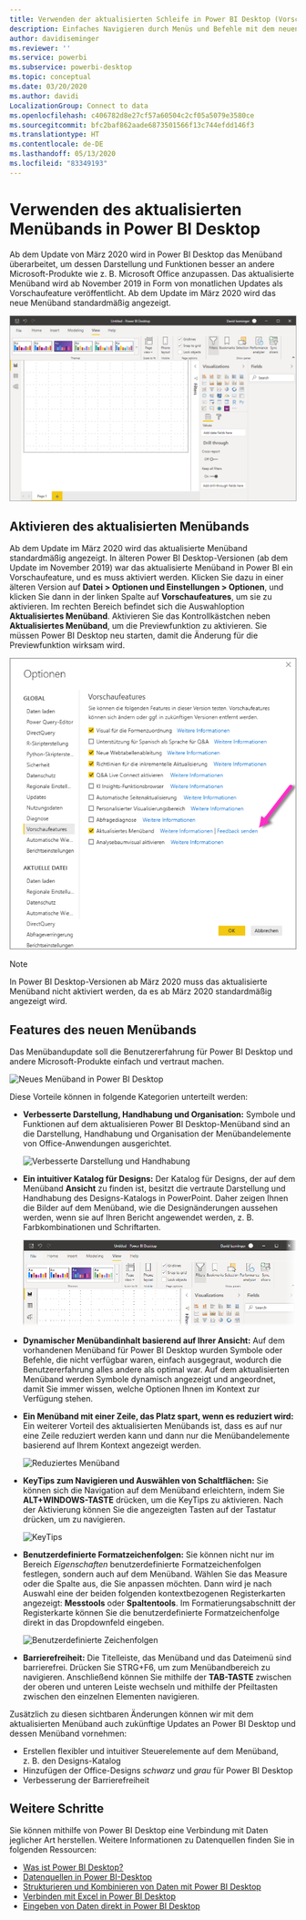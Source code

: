 ```yaml
---
title: Verwenden der aktualisierten Schleife in Power BI Desktop (Vorschau)
description: Einfaches Navigieren durch Menüs und Befehle mit dem neuen Menüband in Power BI Desktop
author: davidiseminger
ms.reviewer: ''
ms.service: powerbi
ms.subservice: powerbi-desktop
ms.topic: conceptual
ms.date: 03/20/2020
ms.author: davidi
LocalizationGroup: Connect to data
ms.openlocfilehash: c406782d8e27cf57a60504c2cf05a5079e3580ce
ms.sourcegitcommit: bfc2baf862aade6873501566f13c744efdd146f3
ms.translationtype: HT
ms.contentlocale: de-DE
ms.lasthandoff: 05/13/2020
ms.locfileid: "83349193"
---
```

# <a name="use-the-updated-ribbon-in-power-bi-desktop"></a>Verwenden des aktualisierten Menübands in Power BI Desktop

Ab dem Update von März 2020 wird in Power BI Desktop das Menüband überarbeitet, um dessen Darstellung und Funktionen besser an andere Microsoft-Produkte wie z. B. Microsoft Office anzupassen. Das aktualisierte Menüband wird ab November 2019 in Form von monatlichen Updates als Vorschaufeature veröffentlicht. Ab dem Update im März 2020 wird das neue Menüband standardmäßig angezeigt.

![Neues Menüband in Power BI Desktop](media/desktop-ribbon/desktop-ribbon-02.png)

## <a name="how-to-enable-the-updated-ribbon"></a>Aktivieren des aktualisierten Menübands

Ab dem Update im März 2020 wird das aktualisierte Menüband standardmäßig angezeigt. In älteren Power BI Desktop-Versionen (ab dem Update im November 2019) war das aktualisierte Menüband in Power BI ein Vorschaufeature, und es muss aktiviert werden. Klicken Sie dazu in einer älteren Version auf **Datei > Optionen und Einstellungen > Optionen**, und klicken Sie dann in der linken Spalte auf **Vorschaufeatures**, um sie zu aktivieren. Im rechten Bereich befindet sich die Auswahloption **Aktualisiertes Menüband**. Aktivieren Sie das Kontrollkästchen neben **Aktualisiertes Menüband**, um die Previewfunktion zu aktivieren. Sie müssen Power BI Desktop neu starten, damit die Änderung für die Previewfunktion wirksam wird.

![Die aktualisierte Menübandoption in Power BI Desktop](media/desktop-ribbon/desktop-ribbon-01.png)

> [!NOTE]
> In Power BI Desktop-Versionen ab März 2020 muss das aktualisierte Menüband nicht aktiviert werden, da es ab März 2020 standardmäßig angezeigt wird.

## <a name="features-of-the-new-ribbon"></a>Features des neuen Menübands

Das Menübandupdate soll die Benutzererfahrung für Power BI Desktop und andere Microsoft-Produkte einfach und vertraut machen. 

![Neues Menüband in Power BI Desktop](media/desktop-ribbon/desktop-ribbon-03.png)

Diese Vorteile können in folgende Kategorien unterteilt werden:

* **Verbesserte Darstellung, Handhabung und Organisation:** Symbole und Funktionen auf dem aktualisieren Power BI Desktop-Menüband sind an die Darstellung, Handhabung und Organisation der Menübandelemente von Office-Anwendungen ausgerichtet.

    ![Verbesserte Darstellung und Handhabung](media/desktop-ribbon/desktop-ribbon-04.png)

* **Ein intuitiver Katalog für Designs:** Der Katalog für Designs, der auf dem Menüband **Ansicht** zu finden ist, besitzt die vertraute Darstellung und Handhabung des Designs-Katalogs in PowerPoint. Daher zeigen Ihnen die Bilder auf dem Menüband, wie die Designänderungen aussehen werden, wenn sie auf Ihren Bericht angewendet werden, z. B. Farbkombinationen und Schriftarten. 

    ![Verbesserte Designs](media/desktop-ribbon/desktop-ribbon-05.png)

* **Dynamischer Menübandinhalt basierend auf Ihrer Ansicht:** Auf dem vorhandenen Menüband für Power BI Desktop wurden Symbole oder Befehle, die nicht verfügbar waren, einfach ausgegraut, wodurch die Benutzererfahrung alles andere als optimal war. Auf dem aktualisierten Menüband werden Symbole dynamisch angezeigt und angeordnet, damit Sie immer wissen, welche Optionen Ihnen im Kontext zur Verfügung stehen.

* **Ein Menüband mit einer Zeile, das Platz spart, wenn es reduziert wird:** Ein weiterer Vorteil des aktualisierten Menübands ist, dass es auf nur eine Zeile reduziert werden kann und dann nur die Menübandelemente basierend auf Ihrem Kontext angezeigt werden. 

    ![Reduziertes Menüband](media/desktop-ribbon/desktop-ribbon-06.png)

* **KeyTips zum Navigieren und Auswählen von Schaltflächen:** Sie können sich die Navigation auf dem Menüband erleichtern, indem Sie **ALT+WINDOWS-TASTE** drücken, um die KeyTips zu aktivieren. Nach der Aktivierung können Sie die angezeigten Tasten auf der Tastatur drücken, um zu navigieren.

    ![KeyTips](media/desktop-ribbon/desktop-ribbon-07.png)

* **Benutzerdefinierte Formatzeichenfolgen:** Sie können nicht nur im Bereich *Eigenschaften* benutzerdefinierte Formatzeichenfolgen festlegen, sondern auch auf dem Menüband. Wählen Sie das Measure oder die Spalte aus, die Sie anpassen möchten. Dann wird je nach Auswahl eine der beiden folgenden kontextbezogenen Registerkarten angezeigt: **Messtools** oder **Spaltentools**. Im Formatierungsabschnitt der Registerkarte können Sie die benutzerdefinierte Formatzeichenfolge direkt in das Dropdownfeld eingeben.

    ![Benutzerdefinierte Zeichenfolgen](media/desktop-ribbon/desktop-ribbon-08.png)

* **Barrierefreiheit:** Die Titelleiste, das Menüband und das Dateimenü sind barrierefrei. Drücken Sie STRG+F6, um zum Menübandbereich zu navigieren. Anschließend können Sie mithilfe der **TAB-TASTE** zwischen der oberen und unteren Leiste wechseln und mithilfe der Pfeiltasten zwischen den einzelnen Elementen navigieren.


Zusätzlich zu diesen sichtbaren Änderungen können wir mit dem aktualisierten Menüband auch zukünftige Updates an Power BI Desktop und dessen Menüband vornehmen:

* Erstellen flexibler und intuitiver Steuerelemente auf dem Menüband, z. B. den Designs-Katalog
* Hinzufügen der Office-Designs *schwarz* und *grau* für Power BI Desktop
* Verbesserung der Barrierefreiheit


## <a name="next-steps"></a>Weitere Schritte
Sie können mithilfe von Power BI Desktop eine Verbindung mit Daten jeglicher Art herstellen. Weitere Informationen zu Datenquellen finden Sie in folgenden Ressourcen:

* [Was ist Power BI Desktop?](../fundamentals/desktop-what-is-desktop.md)
* [Datenquellen in Power BI-Desktop](../connect-data/desktop-data-sources.md)
* [Strukturieren und Kombinieren von Daten mit Power BI Desktop](../connect-data/desktop-shape-and-combine-data.md)
* [Verbinden mit Excel in Power BI Desktop](../connect-data/desktop-connect-excel.md)   
* [Eingeben von Daten direkt in Power BI Desktop](../connect-data/desktop-enter-data-directly-into-desktop.md)   
